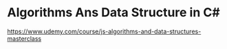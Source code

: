 # Algorithms Ans Data Structure in C#
https://www.udemy.com/course/js-algorithms-and-data-structures-masterclass